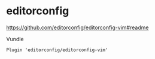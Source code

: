 # editorconfig


https://github.com/editorconfig/editorconfig-vim#readme


Vundle

```vim
Plugin 'editorconfig/editorconfig-vim'
```

